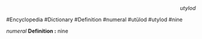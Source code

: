 
<div align="right"><i>utylod</i></div>

#Encyclopedia #Dictionary #Definition #numeral #utülod #utylod #nine

*numeral*
**Definition :** nine